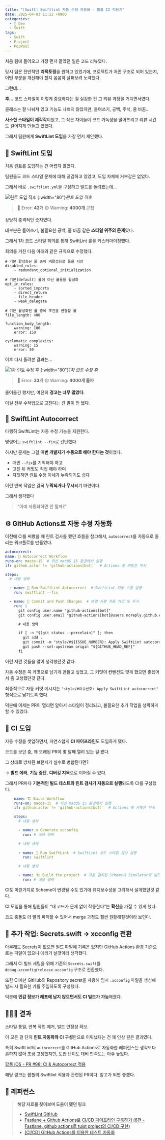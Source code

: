 ```yaml
---
title: "[Swift] Swiftlint 자동 수정 자동화 - 팝풀 CI 적용기"
date: 2025-04-03 11:22 +0900
categories:
  - 🍎 Dev
  - Swift
tags:
  - Swift
  - Project
  - PopPool
---
```

처음 팀에 들어오고 가장 먼저 맡았던 일은 코드 리뷰였다.

당시 팀은 전반적인 **리팩토링**을 원하고 있었기에, 프로젝트가 어떤 구조로 되어 있는지, 어떤 부분을 개선해야 할지 꼼꼼히 살펴보려 노력했다.

그런데…

**후...** 코드 스타일이 이렇게 중요하다는 걸 실감한 건 그 리뷰 과정을 거치면서였다.

클래스는 잘 나눠져 있고 기능도 나쁘지 않았지만, 들여쓰기, 공백, 주석, 줄 바꿈...

**사소한 스타일이 제각각**이었고, 그 작은 차이들이 코드 가독성을 떨어뜨리고 리뷰 시간도 길어지게 만들고 있었다.

그래서 팀원에게 **SwiftLint 도입**을 가장 먼저 제안했다.

## 🎨 SwiftLint 도입

처음 린트를 도입하는 건 어렵지 않았다.

팀원들도 코드 스타일 문제에 대해 공감하고 있었고, 도입 자체에 거부감은 없었다.

그래서 바로 `.swiftlint.yml`을 구성하고 빌드를 돌려봤는데…

![린트 도입 직후](assets/img/post/2025/04_03_린트_도입_직후.png) {:width="80"}_린트 도입 직후_

> 🔴 Error: **42개**
> 🟡 Warning: **4000개** 근접

상당히 충격적인 숫자였다.

대부분은 들여쓰기, 불필요한 공백, 줄 바꿈 같은 **스타일 위주의 문제**였다.

그래서 1차 코드 스타일 회의를 통해 SwiftLint 룰을 커스터마이징했다.

회의를 거친 다음 아래와 같은 규칙으로 수정했다.

```
# 기본 활성화된 룰 중에 비활성화할 룰을 지정
disabled_rules:
    - redundant_optional_initialization

# 기본(default) 룰이 아닌 룰들을 활성화
opt_in_rules:
    - sorted_imports
    - direct_return
    - file_header
    - weak_delegate

# 기본 활성화된 룰 중에 조건을 변경할 룰
file_length: 400

function_body_length:
    warning: 100
    error: 150

cyclomatic_complexity:
    warning: 15
    error: 30
```

이후 다시 돌려본 결과는…

![1차 린트 수정 후](assets/img/post/2025/04_03_린트_수정_후.png) {:width="80"}_1차 린트 수정 후_

> 🔴 Error: **33개**
> 🟡 Warning: **4000개 돌파**

줄어들긴 했지만, 여전히 **경고는 너무 많았다**.

이걸 전부 수작업으로 고친다는 건 말이 안 됐다.

## 🔄 SwiftLint Autocorrect

다행히 SwiftLint는 자동 수정 기능을 지원한다.

명령어는 `swiftlint --fix`로 간단했다

하지만 문제는 그걸 **매번 개발자가 수동으로 해야 한다는 것**이었다.
- 매번 `--fix`를 기억해야 하고
- 고친 뒤 커밋도 직접 해야 하며
- 자칫하면 린트 수정 자체가 누락되기도 쉽다

이런 반복 작업은 결국 **누락되거나 무시**되기 마련이다.

그래서 생각했다

> "아예 자동화하면 안 될까?"

## ⚙️ GitHub Actions로 자동 수정 자동화

이전에 CI를 써봤을 때 린트 검사를 했던 흐름을 참고해서, `autocorrect`를 자동으로 돌리는 워크플로를 만들었다.

```yaml
autocorrect:
name: 🤖 Autocorrect Workflow
runs-on: macos-15  # 최신 macOS 15 환경에서 실행
if: github.actor != 'github-actions[bot]'  # Actions 봇 커밋은 무시

steps:
  # 내용 생략

  - name: 🎨 Run SwiftLint Autocorrect  # SwiftLint 자동 수정 실행
	run: swiftlint --fix

  - name: 🚀 Commit and Push Changes  # 변경 사항 자동 커밋 및 푸시
	run: |
	  git config user.name "github-actions[bot]"
	  git config user.email "github-actions[bot]@users.noreply.github.com"

	  # 내용 생략

	  if [ -n "$(git status --porcelain)" ]; then
		git add .
		git commit -m "style/#${ISSUE_NUMBER}: Apply SwiftLint autocorrect"
		git push --set-upstream origin "${GITHUB_HEAD_REF}"
	  fi
```

이런 저런 것들을 많이 생각했던것 같다. 

자동 수정은 꼭 커밋으로 남기게 만들고 싶었고, 그 커밋이 컨벤션도 맞게 했으면 좋겠어서 좀 고생했던것 같다.

최종적으로 자동 커밋 메시지는 `"style/#이슈번호: Apply SwiftLint autocorrect"` 형식으로 남기도록 했다. 

덕분에 이제는 PR이 열리면 알아서 스타일이 정리되고, 불필요한 추가 작업을 생략하게 할 수 있었다.

##  🚀 CI 도입

자동 수정을 셋업하면서, 자연스럽게 **CI 파이프라인**도 도입하게 됐다.

코드를 보던 중, 꽤 오래된 PR이 몇 달째 열려 있는 걸 봤다.

그 상태로 방치된 브랜치가 실수로 병합된다면?

→ **빌드 에러**, **기능 중단**, **디버깅 지옥**으로 이어질 수 있다.

그래서 PR마다 **기본적인 빌드 테스트와 린트 검사가 자동으로 실행**되도록 CI를 구성했다.


``` yaml
	name: 🏗️ Build Workflow
    runs-on: macos-15  # 최신 macOS 15 환경에서 실행
    if: github.actor != 'github-actions[bot]'  # Actions 봇 커밋은 무시

    steps:
      # 내용 생략

      - name: ⚙️ Generate xcconfig
        run: # 내용 생략

      # 내용 생략
        
      - name: 🎨 Run SwiftLint  # SwiftLint 코드 스타일 검사 실행
        run: swiftlint

      # 내용 생략

      - name: 🏗️ Build the project  # 자동 검지된 Scheme과 Simulator로 빌드 수행
        run: # 내용 생략
```

CI도 마찬가지로 Scheme이 변경될 수도 있기에 유지보수성을 고려해서 설계했던것 같다.

CI 도입을 통해 팀원들이 “내 코드가 문제 없이 작동한다”는 **확신**을 가질 수 있게 했다.

코드 충돌도 더 빨리 파악할 수 있어서 merge 과정도 훨씬 원활해질것이라 보인다.

## 🔧 추가 작업: Secrets.swift → xcconfig 전환

아무래도 Secrets이 없으면 빌드 파일에 기록은 있지만 GitHub Actions 환경 기준으로는 파일이 없으니 에러가 날것이라 생각했다.

그래서 CI 빌드 세팅을 위해 기존의 `Secrets.swift`를 `debug.xcconfig`/`release.xcconfig` 구조로 전환했다.

또한 CI에선 GitHub의 Repository secret을 사용해 임시 `.xcconfig` 파일을 생성해 빌드 시 필요한 키를 주입하도록 구성했다.

덕분에 **민감 정보가 레포에 남지 않으면서도 CI 빌드가 가능**해졌다.

##  🧑🏻‍💻 결과

스타일 통일, 반복 작업 제거, 빌드 안정성 확보.

이 모든 걸 단지 **린트 자동화와 CI 구성**만으로 이뤄냈다는 건 꽤 인상 깊은 결과였다.

특히 SwiftLint의 `autocorrect`를 GitHub Actions로 자동화한 레퍼런스는 생각보다 흔하지 않아 조금 고생했지만, 도입 난이도 대비 만족도는 아주 높았다.

[팝풀 iOS - PR #98: CI & Autocorrect 적용](https://github.com/PopPool/iOS/pull/98)

해당 링크는 팝풀의 Swiftlint 적용과 관련된 PR이다. 참고가 되면 좋겠다.
## 🔗 레퍼런스
> **해당 자료를 찾아보며 도움이 됐던 링크**
>- [SwiftLint GitHub](https://github.com/realm/SwiftLint)
>- [Fastlane + Github Actions로 CI/CD 파이프라인 구축하기 (6편 - Fastlane, github actions로 tuist project의 CI/CD 구현)](https://jazz-the-it.tistory.com/85)
>- [[CI/CD] GitHub Actions를 이용한 테스트 자동화](https://ho8487.tistory.com/126)